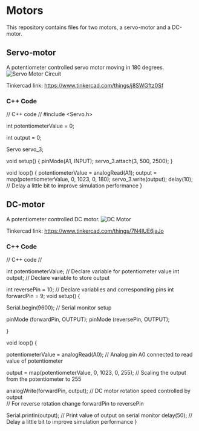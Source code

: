 # Motors
This repository contains files for two motors, a servo-motor and a DC-motor.

## Servo-motor
A potentiometer controlled servo motor moving in 180 degrees.
![Servo Motor Circuit](https://github.com/Alshaiban1/Motors/assets/139134530/2d549b4b-e253-497b-b811-5dd909aa882f)

Tinkercad link:
https://www.tinkercad.com/things/j8SWGftz0Sf

### C++ Code

// C++ code
//
#include <Servo.h>

int potentiometerValue = 0;

int output = 0;

Servo servo_3;

void setup()
{
  pinMode(A1, INPUT);
  servo_3.attach(3, 500, 2500);
}

void loop()
{
  potentiometerValue = analogRead(A1);
  output = map(potentiometerValue, 0, 1023, 0, 180);
  servo_3.write(output);
  delay(10); // Delay a little bit to improve simulation performance
}

## DC-motor
A potentiometer controlled DC motor.
![DC Motor](https://github.com/Alshaiban1/Motors/assets/139134530/89744a9c-9476-4f13-911a-cbe7dff4675b)

Tinkercad link:
https://www.tinkercad.com/things/7N4IUE6jaJo

### C++ Code

// C++ code
//

int potentiometerValue;  // Declare variable for potentiometer value
int output;              // Declare variable to store output

int reversePin = 10;          // Declare variablies and corresponding pins
int forwardPin = 9;
void setup()
{

  Serial.begin(9600);   // Serial monitor setup 
  
  pinMode (forwardPin, OUTPUT);
  pinMode (reversePin, OUTPUT);
  
}

void loop()
{
  
  potentiometerValue = analogRead(A0); // Analog pin A0 connected to read value of potentiometer
  
 output = map(potentiometerValue, 0, 1023, 0, 255); // Scaling the output from the potentiometer to 255
  
  analogWrite(forwardPin, output);   // DC motor rotation speed controlled by output  
                                     // For reverse rotation change forwardPin to reversePin
  
  
  Serial.println(output); // Print value of output on serial monitor
  delay(50);  // Delay a little bit to improve simulation performance
}
